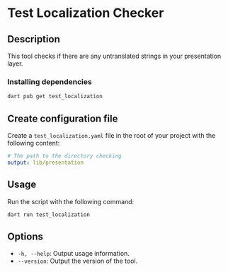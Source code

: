# Test Localization Checker

## Description

This tool checks if there are any untranslated strings in your presentation layer.

### Installing dependencies

```bash
dart pub get test_localization
```

## Create configuration file

Create a `test_localization.yaml` file in the root of your project with the following content:

```yaml
# The path to the directory checking
output: lib/presentation
```

## Usage

Run the script with the following command:

```bash
dart run test_localization
```

## Options

- `-h, --help`: Output usage information.
- `--version`: Output the version of the tool.
